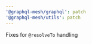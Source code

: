 ```yaml
---
'@graphql-mesh/graphql': patch
'@graphql-mesh/utils': patch
---
```


Fixes for `@resolveTo` handling
